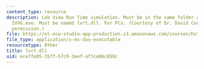 ```yaml
---
content_type: resource
description: Lab View Run Time simulation. Must be in the same folder as IV.exe and
  IVVG.exe. Must be named lvrt.dll. For PCs. (Courtesy of Dr. David Corey. Used with
  permission.)
file: https://ol-ocw-studio-app-production.s3.amazonaws.com/courses/hst-131-introduction-to-neuroscience-fall-2005/ece7fe0535ff57c93eefaf7ce06c858c_lvrt.dll
file_type: application/x-ms-dos-executable
resourcetype: Other
title: lvrt.dll
uid: ece7fe05-35ff-57c9-3eef-af7ce06c858c
---
```

